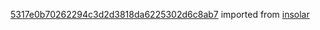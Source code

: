 [5317e0b70262294c3d2d3818da6225302d6c8ab7](https://github.com/insolar/insolar/commit/5317e0b70262294c3d2d3818da6225302d6c8ab7) imported from [insolar](https://github.com/insolar/insolar)
